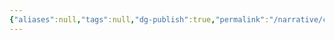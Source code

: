 ```yaml
---
{"aliases":null,"tags":null,"dg-publish":true,"permalink":"/narrative/concepts/tech/theotech-products/theotech-products/","dgPassFrontmatter":true}
---
```


